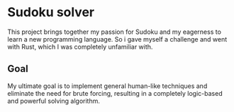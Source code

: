 # Sudoku solver
This project brings together my passion for Sudoku and my eagerness to learn a new programming language. So i gave myself a challenge and went with Rust, which I was completely unfamiliar with.

## Goal
My ultimate goal is to implement general human-like techniques and eliminate the need for brute forcing, resulting in a completely logic-based and powerful solving algorithm.
